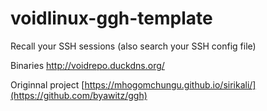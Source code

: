 # voidlinux-ggh-template
Recall your SSH sessions (also search your SSH config file)

Binaries http://voidrepo.duckdns.org/



Originnal project
[https://mhogomchungu.github.io/sirikali/](https://github.com/byawitz/ggh)

